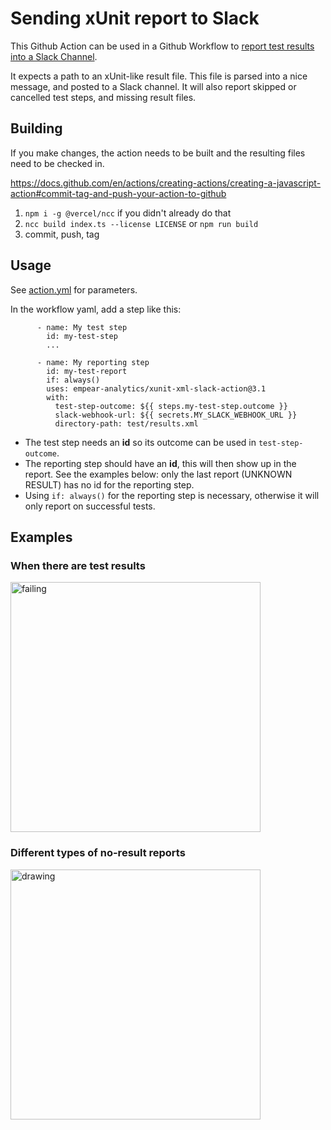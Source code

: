 # Sending xUnit report to Slack

This Github Action can be used in a Github Workflow to [report test results into a Slack Channel](https://api.slack.com/messaging/webhooks).

It expects a path to an xUnit-like result file. This file is parsed into a nice message, and posted to a Slack channel. It will also report skipped or cancelled test steps, and missing result files.

## Building

If you make changes, the action needs to be built and the resulting files need to be checked in.

https://docs.github.com/en/actions/creating-actions/creating-a-javascript-action#commit-tag-and-push-your-action-to-github

1. `npm i -g @vercel/ncc` if you didn't already do that
2. `ncc build index.ts --license LICENSE` or `npm run build`
3. commit, push, tag 

## Usage

See [action.yml](action.yml) for parameters.

In the workflow yaml, add a step like this:

```
      - name: My test step
        id: my-test-step
        ...
        
      - name: My reporting step
        id: my-test-report
        if: always()
        uses: empear-analytics/xunit-xml-slack-action@3.1
        with:
          test-step-outcome: ${{ steps.my-test-step.outcome }}
          slack-webhook-url: ${{ secrets.MY_SLACK_WEBHOOK_URL }}
          directory-path: test/results.xml
```
- The test step needs an **id** so its outcome can be used in `test-step-outcome`.
- The reporting step should have an **id**, this will then show up in the report. See the examples below: only the last report (UNKNOWN RESULT) has no id for the reporting step. 
- Using `if: always()` for the reporting step is necessary, otherwise it will only report on successful tests.

## Examples

### When there are test results

<img src="img_3.png" alt="failing" style="width:400px;"/>

### Different types of no-result reports

<img src="img_1.png" alt="drawing" style="width:400px;"/>



